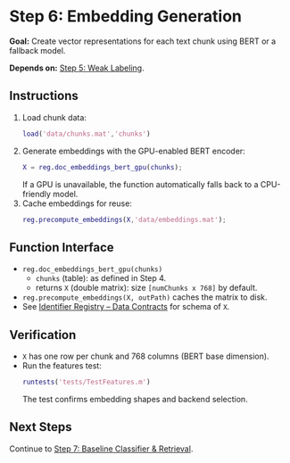 # Step 6: Embedding Generation

**Goal:** Create vector representations for each text chunk using BERT or a fallback model.

**Depends on:** [Step 5: Weak Labeling](step05_weak_labeling.md).

## Instructions
1. Load chunk data:
   ```matlab
   load('data/chunks.mat','chunks')
   ```
2. Generate embeddings with the GPU-enabled BERT encoder:
   ```matlab
   X = reg.doc_embeddings_bert_gpu(chunks);
   ```
   If a GPU is unavailable, the function automatically falls back to a CPU-friendly model.
3. Cache embeddings for reuse:
   ```matlab
   reg.precompute_embeddings(X,'data/embeddings.mat');
   ```

## Function Interface
- `reg.doc_embeddings_bert_gpu(chunks)`  
  - `chunks` (table): as defined in Step 4.  
  - returns `X` (double matrix): size `[numChunks x 768]` by default.  
- `reg.precompute_embeddings(X, outPath)` caches the matrix to disk.  
- See [Identifier Registry – Data Contracts](identifier_registry.md#data-contracts) for schema of `X`.

## Verification
- `X` has one row per chunk and 768 columns (BERT base dimension).
- Run the features test:
  ```matlab
  runtests('tests/TestFeatures.m')
  ```
  The test confirms embedding shapes and backend selection.

## Next Steps
Continue to [Step 7: Baseline Classifier & Retrieval](step07_baseline_classifier.md).
